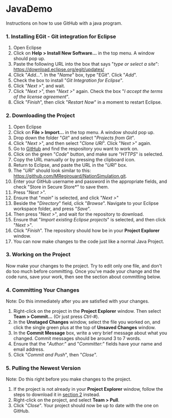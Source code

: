 # JavaDemo

Instructions on how to use GitHub with a java program.

### 1. Installing EGit - Git integration for Eclipse
1. Open Eclipse
2. Click on **Help > Install New Software...** in the top menu. A window should pop up.
3. Paste the following URL into the box that says "*type or select a site*": https://download.eclipse.org/egit/updates/
4. Click "*Add...*". In the "*Name*" box, type "EGit". Click "*Add*".
5. Check the box to install "*Git Integration for Eclipse*".
6. Click "*Next >*", and wait.
7. Click "*Next >*", then "*Next >*" again. Check the box "*I accept the terms of the license agreement*".
8. Click "*Finish*", then click "*Restart Now*" in a moment to restart Eclipse.

### 2. Downloading the Project
1. Open Eclipse
2. Click on **File > Import...** in the top menu. A window should pop up.
3. Drop down the folder "*Git*" and select "*Projects from Git*".
4. Click "*Next >*", and then select "*Clone URI*". Click "*Next >*" again.
5. Go to [GitHub](https://github.com) and find the respository you want to work on.
6. Click on the green "*Code*" button, and make sure "*HTTPS*" is selected.
7. Copy the URL manually or by pressing the clipboard icon.
8. Return to Eclipse, and paste the URL in the "*URI*" box.
9. The "*URI*" should look similar to this: https://github.com/MRegirouard/NationSimulation.git.
10. Enter your GitHub username and password in the appropriate fields, and check "Store in Secure Store*" to save them.
11. Press "*Next >*".
12. Ensure that "*main*" is selected, and click "*Next >*"
12. Beside the "*Directory*" field, click "*Browse*". Navigate to your Eclipse workspace folder, and press "*Save*".
13. Then press "*Next >*", and wait for the repository to download.
14. Ensure that "*Import existing Eclipse projects*" is selected, and then click "*Next >*".
15. Click "*Finish*". The repository should how be in your **Project Explorer** window.
16. You can now make changes to the code just like a normal Java Project.

### 3. Working on the Project
Now make your changes to the project. Try to edit only one file, and don't do too much before committing. Once you've made your change and the code runs, save your work, then see the section about committing below.


### 4. Committing Your Changes
Note: Do this immediately after you are satisfied with your changes.
1. Right-click on the project in the **Project Explorer** window. Then select **Team > Commit...** (Or just press *Ctrl-#*).
2. In the **Unstaged Changes** window, select the file you worked on, and click the single green plus at the top of **Unsaved Changes** window.
3. In the **Commit Message** box, write a very brief message about what you changed. Commit messages should be around 3 to 7 words.
4. Ensure that the "*Author:*" and "*Committer:*" fields have your name and email address.
5. Click "*Commit and Push*", then "*Close*".

### 5. Pulling the Newest Version
Note: Do this right before you make changes to the project.
1. If the project is not already in your **Project Explorer** window, follow the steps to download it in [section 2](#2-downloading-the-project) instead.
2. Right-click on the project, and select **Team > Pull**.
3. Click "*Close*". Your project should now be up to date with the one on GitHub.
